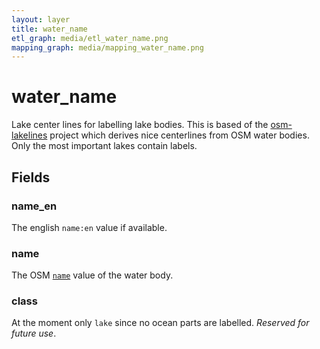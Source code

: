 ```yaml
---
layout: layer
title: water_name
etl_graph: media/etl_water_name.png
mapping_graph: media/mapping_water_name.png
---
```

# water_name

Lake center lines for labelling lake bodies.
This is based of the [osm-lakelines](https://github.com/lukasmartinelli/osm-lakelines) project
which derives nice centerlines from OSM water bodies. Only the most important lakes contain labels.

## Fields

### name_en

The english `name:en` value if available.

### name

The OSM [`name`](http://wiki.openstreetmap.org/wiki/Key:name) value of the water body.

### class

At the moment only `lake` since no ocean parts are labelled. *Reserved for future use*.




